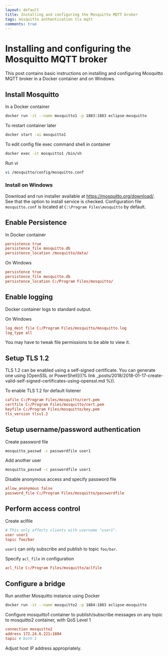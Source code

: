 ```yaml
---
layout: default
title: Installing and configuring the Mosquitto MQTT broker
tags: mosquitto authentication tls mqtt
comments: true
---
```

# Installing and configuring the Mosquitto MQTT broker

This post contains basic instructions on installing and configuring Mosquitto MQTT broker in a Docker container and on Windows.

## Install Mosquitto

In a Docker container

```bash
docker run -it --name mosquitto1 -p 1883:1883 eclipse-mosquitto
```

To restart container later

```bash
docker start -ai mosquitto1
```

To edit config file exec command shell in container

```bash
docker exec -it mosquitto1 /bin/sh
```

Run vi

```bash
vi /mosquitto/config/mosquitto.conf
```

### Install on Windows

Download and run installer available at https://mosquitto.org/download/. See that the option to install service is checked. Configuration file `mosquitto.conf` is located at `C:\Program Files\mosquitto` by default.

## Enable Persistence

In Docker container

```conf
persistence true
persistence_file mosquitto.db
persistence_location /mosquitto/data/
```

On Windows

```conf
persistence true
persistence_file mosquitto.db
persistence_location C:/Program Files/mosquitto/
```

## Enable logging

Docker container logs to standard output.

On Windows

```conf
log_dest file C:/Program Files/mosquitto/mosquitto.log
log_type all
```

You may have to tweak file permissions to be able to view it.

## Setup TLS 1.2

TLS 1.2 can be enabled using a self-signed certificate. You can generate one using [OpenSSL or PowerShell]({% link _posts/2018/2018-01-17-create-valid-self-signed-certificates-using-openssl.md %}).

To enable TLS 1.2 for default listener

```conf
cafile C:/Program Files/mosquitto/cert.pem
certfile C:/Program Files/mosquitto/cert.pem
keyfile C:/Program Files/mosquitto/key.pem
tls_version tlsv1.2
```

## Setup username/password authentication

Create password file

```bash
mosquitto_passwd -c passwordfile user1
```

Add another user

```bash
mosquitto_passwd -c passwordfile user1
```

Disable anonymous access and specify password file

```conf
allow_anonymous false
password_file C:/Program Files/mosquitto/passwordfile
```

## Perform access control

Create aclfile

```conf
# This only affects clients with username "user1".
user user1
topic foo/bar
```

`user1` can only subscribe and publish to topic `foo/bar`.

Specify `acl_file` in configuration

```conf
acl_file C:/Program Files/mosquitto/aclfile
```

## Configure a bridge

Run another Mosquitto instance using Docker

```bash
docker run -it --name mosquitto2 -p 1884:1883 eclipse-mosquitto
```

Configure mosquitto1 container to publish/subscribe messages on any topic to mosquitto2 container, with QoS Level 1

```conf
connection mosquitto2
address 172.24.6.221:1884
topic # both 1
```

Adjust host IP address appropriately.
